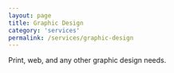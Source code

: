 ```yaml
---
layout: page
title: Graphic Design
category: 'services'
permalink: /services/graphic-design
---
```



Print, web, and any other graphic design needs. 